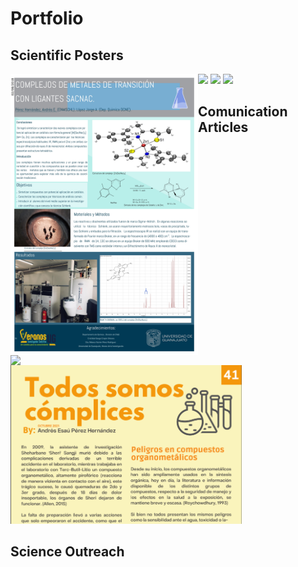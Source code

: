 # Portfolio
## Scientific Posters 
<img align='left' src="https://github.com/Andres8ezau/Portfolio/blob/main/Poster3F_VERANOSUG_2018.jpg" width="300" />
<img align='rigth' src="https://github.com/Andres8ezau/Portfolio/blob/main/RMFQT_2022_NEW_page-0001.jpg" width="330" />
<img align='rigth' src="https://github.com/Andres8ezau/Portfolio/blob/main/New_RMFQT_2023_VER2_page-0001.jpg" width="300" />
<img align='left' src="https://github.com/Andres8ezau/Portfolio/blob/main/ENLACE2022_M_A_Poster_final_page-0001.jpg" width="350" />
<img align='rigth' src="https://github.com/Andres8ezau/Portfolio/blob/main/Symp_UNAM_2023_V1_page-0001.jpg" width="570" />

## Comunication Articles  
<img align='rigth' src="https://github.com/Andres8ezau/Portfolio/blob/main/Screenshot 2023-12-01 200319.png" width="370" />


## Science Outreach 

 


 
 
